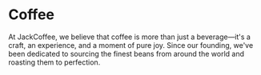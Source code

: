 # Coffee
At JackCoffee, we believe that coffee is more than just a beverage—it's a craft, an experience, and a moment of pure joy. Since our founding, we've been dedicated to sourcing the finest beans from around the world and roasting them to perfection.
